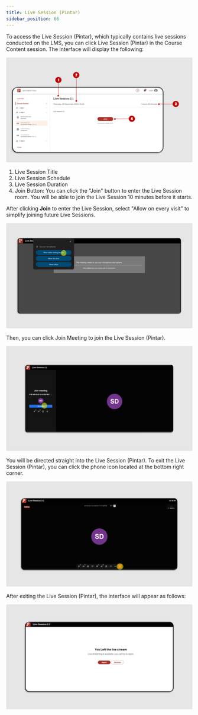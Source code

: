 ```yaml
---
title: Live Session (Pintar)
sidebar_position: 66
---
```

To access the Live Session (Pintar), which typically contains live sessions conducted on the LMS, you can click Live Session (Pintar) in the Course Content session. The interface will display the following:

![](/img/ls-pintar-eng-1.png)

1. Live Session Title
2. Live Session Schedule
3. Live Session Duration
4. Join Button: You can click the "Join" button to enter the Live Session room. You will be able to join the Live Session 10 minutes before it starts.

After clicking **Join** to enter the Live Session, select "Allow on every visit" to simplify joining future Live Sessions.

![](/img/ls-pintar-2.png)

Then, you can click Join Meeting to join the Live Session (Pintar).

![](/img/ls-pintar-3.png)

You will be directed straight into the Live Session (Pintar). To exit the Live Session (Pintar), you can click the phone icon located at the bottom right corner.

![](/img/ls-pintar-4.png)

After exiting the Live Session (Pintar), the interface will appear as follows:

![](/img/ls-pintar-5.png)
